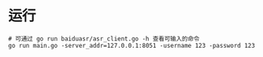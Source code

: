 # 运行
```shell script
# 可通过 go run baiduasr/asr_client.go -h 查看可输入的命令
go run main.go -server_addr=127.0.0.1:8051 -username 123 -password 123 
```